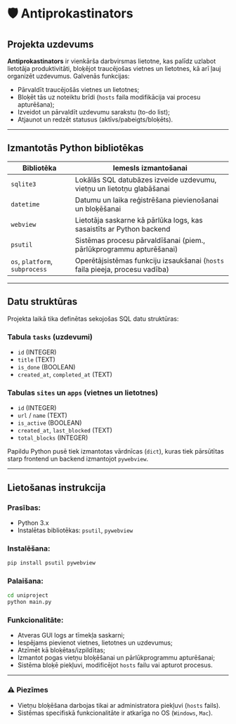 # 🛡️ Antiprokastinators

## Projekta uzdevums

**Antiprokastinators** ir vienkārša darbvirsmas lietotne, kas palīdz uzlabot lietotāja produktivitāti, bloķējot traucējošas vietnes un lietotnes, kā arī ļauj organizēt uzdevumus. Galvenās funkcijas:

- Pārvaldīt traucējošās vietnes un lietotnes;
- Bloķēt tās uz noteiktu brīdi (`hosts` faila modifikācija vai procesu apturēšana);
- Izveidot un pārvaldīt uzdevumu sarakstu (to-do list);
- Atjaunot un redzēt statusus (aktīvs/pabeigts/bloķēts).

---

## Izmantotās Python bibliotēkas

| Bibliotēka       | Iemesls izmantošanai                                  |
|------------------|--------------------------------------------------------|
| `sqlite3`        | Lokālās SQL datubāzes izveide uzdevumu, vietņu un lietotņu glabāšanai |
| `datetime`       | Datumu un laika reģistrēšana pievienošanai un bloķēšanai |
| `webview`        | Lietotāja saskarne kā pārlūka logs, kas sasaistīts ar Python backend |
| `psutil`         | Sistēmas procesu pārvaldīšanai (piem., pārlūkprogrammu apturēšanai) |
| `os`, `platform`, `subprocess` | Operētājsistēmas funkciju izsaukšanai (`hosts` faila pieeja, procesu vadība) |

---

## Datu struktūras

Projekta laikā tika definētas sekojošas SQL datu struktūras:

### Tabula `tasks` (uzdevumi)
- `id` (INTEGER)
- `title` (TEXT)
- `is_done` (BOOLEAN)
- `created_at`, `completed_at` (TEXT)

### Tabulas `sites` un `apps` (vietnes un lietotnes)
- `id` (INTEGER)
- `url` / `name` (TEXT)
- `is_active` (BOOLEAN)
- `created_at`, `last_blocked` (TEXT)
- `total_blocks` (INTEGER)

Papildu Python pusē tiek izmantotas vārdnīcas (`dict`), kuras tiek pārsūtītas starp frontend un backend izmantojot `pywebview`.

---

## Lietošanas instrukcija

### Prasības:
- Python 3.x
- Instalētas bibliotēkas: `psutil`, `pywebview`

### Instalēšana:
```bash
pip install psutil pywebview
```

### Palaišana:
```bash
cd uniproject
python main.py
```

### Funkcionalitāte:
- Atveras GUI logs ar tīmekļa saskarni;
- Iespējams pievienot vietnes, lietotnes un uzdevumus;
- Atzīmēt kā bloķētas/izpildītas;
- Izmantot pogas vietņu bloķēšanai un pārlūkprogrammu apturēšanai;
- Sistēma bloķē piekļuvi, modificējot `hosts` failu vai apturot procesus.

---

### ⚠️ Piezīmes

- Vietņu bloķēšana darbojas tikai ar administratora piekļuvi (`hosts` fails).
- Sistēmas specifiskā funkcionalitāte ir atkarīga no OS (`Windows`, `Mac`).
